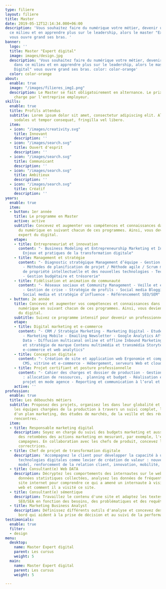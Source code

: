 ```yaml
---
type: filiere
layout: filiere
title: Master
date: 2019-05-12T12:14:34.000+06:00
description: 'Vous souhaitez faire du numérique votre métier, devenir un expert dans
  ce milieu et en apprendre plus sur le leadership, alors le master "Expert Digital"
  vous ouvre grand ses bras. '
banner:
  logo: ''
  title: Master "Expert digital"
  image: images/design.jpg
  description: 'Vous souhaitez faire du numérique votre métier, devenir un expert
    dans ce milieu et en apprendre plus sur le leadership, alors le master "Expert
    Digital" vous ouvre grand ses bras. color: color-orange'
  color: color-orange
about:
  enable: true
  image: "/images/filieres_img1.png"
  description: Le Master se fait obligatoirement en alternance. Le prix est prit en
    charge par l'entreprise employeur.
skills:
  enable: true
  title: Profils attendus
  subtitle: Lorem ipsum dolor sit amet, consectetur adipiscing elit. Aliquam dui erat,
    sodales ut tempor consequat, fringilla vel libero.
  item:
  - icon: "/images/creativity.svg"
    title: Innovant
    description: ''
  - icon: "/images/search.svg"
    title: Ouvert d'esprit
    description: ''
  - icon: "/images/search.svg"
    title: Communicant
    description: ''
  - icon: "/images/search.svg"
    title: Ambitieux
    description: ''
  - icon: "/images/search.svg"
    title: Créatif
    description: ''
years:
  enable: true
  item:
  - button: 1er année
    title: Le programme en Master
    active: active
    subtitle: Concevez et augmenter vos compétences et connaissances dans le monde
      du numérique en suivant chacun de ces programmes. Ainsi, vous deviendrez un
      expert du digital.
    etape:
    - title: Entrepreneuriat et innovation
      content: "- Business Modeling et Entrepreneurship Marketing et Innovation -
        Enjeux et pratiques de la transformation digitale"
    - title: Management et stratégie
      content: "- Diagnostic stratégique Management d’équipe - Gestion de projet digital
        - Méthodes de planification de projet / Méthode agile / Scrum master - Droit
        de propriété intellectuelle et des nouvelles technologies - Techniques rédactionnelles
        - Gestion budgétaire et trésorerie"
    - title: Fidélisation et animation de communauté
      content: "- Réseaux sociaux et Community Management - Veille et e-reputation
        - Gestion de crise - Stratégie de profils - Social media Blogging - Stratégie
        Social media et stratégie d’influence - Référencement SEO/SEM"
  - button: 2e année
    title: Concevez et augmenter vos compétences et connaissances dans le monde du
      numérique en suivant chacun de ces programmes. Ainsi, vous deviendrez un expert
      du digital.
    subtitle: Suivez ce programme intensif pour devenir un professionnel du marketing.
    etape:
    - title: Digital marketing et e-commerce
      content: "- CRM / Stratégie Marketing - Marketing Digital - Etude de marché
        - Marketing Mobile - Emailing Newsletter - Google Analytics Affiliation -
        Data - Diffusion multicanal online et offline Inbound Marketing - Brand content
        et stratégie de marque Contenu multimédia et transmédia Storytelling - Performance
        e-commerce et web analytics"
    - title: Conception digitale
      content: "- Création de site et application web Ergonomie et comportements utilisateurs
        CMS, vitrine et e-commerce - Hébergement, serveurs Web et cloud Computing"
    - title: Projet certifiant et posture professionnelle
      content: "- Cahier des charges et dossier de production - Gestion de projet
        : allocation de ressources,  planning et budget - Réalisation et gestion d’un
        projet en mode agence - Reporting et communication à l’oral et à l’écrit"
    active: ''
profession:
  enable: true
  title: Les débouchés métiers
  subtitle: Proposez des projets, organisez les dans leur globalité et accompagnez
    les équipes chargées de la production à travers un suivi complet, la création
    d'un plan marketing, des études de marchés, de la veille et des réunions et des
    rencontres.
  item:
  - title: Responsable marketing digital
    description: Soyez en charge du suivi des budgets marketing et aussi du suivi
      des retombées des actions marketing en mesurant, par exemple, l'efficacité des
      campagnes. En collaboration avec les chefs de produit, concevez les actions
      correctrices.
  - title: Chef de projet de transformation digitale
    description: 'Accompagnez le client pour développer la capacité à utiliser les
      technologies digitales comme levier de création de valeur : nouveaux business
      model, renforcement de la relation client, innovation, mobilité, agilité...'
  - title: Consultant(e) Web DATA
    description: Décryptez les comportements des internautes sur le web. Grâce aux
      données statistiques collectées, analysez les données de fréquentation d'un
      site internet pour comprendre ce qui a amené un internaute à visiter un site
      web et comment il a visité ce site.
  - title: Consultant(e) sémentique
    description: Travaillez le contenu d'une site et adaptez les textes et le référencement
      SEO/SEA en fonction des besoins, des problématiques et des requêtes de la cible.
  - title: Marketing Business Analyst
    description: Définissez différents outils d'analyse et concevez des tableaux de
      bord qui aident à la prise de décision et au suivi de la performance commerciale.
testimonials:
  enable: true
  filter:
  - design
menu:
  desktop:
    name: Master Expert digital
    parent: Les cursus
    weight: 5
  main:
    name: Master Expert digital
    parent: Les cursus
    weight: 5

---
```

